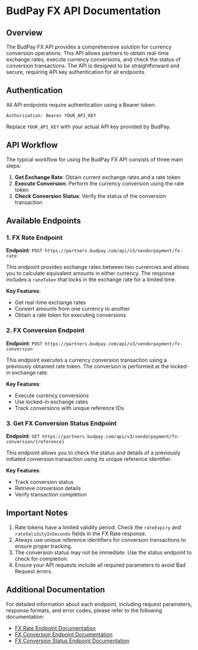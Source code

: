 # BudPay FX API Documentation

## Overview

The BudPay FX API provides a comprehensive solution for currency conversion operations. This API allows partners to obtain real-time exchange rates, execute currency conversions, and check the status of conversion transactions. The API is designed to be straightforward and secure, requiring API key authentication for all endpoints.

## Authentication

All API endpoints require authentication using a Bearer token:

```
Authorization: Bearer YOUR_API_KEY
```

Replace `YOUR_API_KEY` with your actual API key provided by BudPay.

## API Workflow

The typical workflow for using the BudPay FX API consists of three main steps:

1. **Get Exchange Rate**: Obtain current exchange rates and a rate token
2. **Execute Conversion**: Perform the currency conversion using the rate token
3. **Check Conversion Status**: Verify the status of the conversion transaction

## Available Endpoints

### 1. FX Rate Endpoint

**Endpoint**: `POST https://partners.budpay.com/api/v3/vendorpayment/fx-rate`

This endpoint provides exchange rates between two currencies and allows you to calculate equivalent amounts in either currency. The response includes a `rateToken` that locks in the exchange rate for a limited time.

**Key Features**:
- Get real-time exchange rates
- Convert amounts from one currency to another
- Obtain a rate token for executing conversions

### 2. FX Conversion Endpoint

**Endpoint**: `POST https://partners.budpay.com/api/v3/vendorpayment/fx-conversion`

This endpoint executes a currency conversion transaction using a previously obtained rate token. The conversion is performed at the locked-in exchange rate.

**Key Features**:
- Execute currency conversions
- Use locked-in exchange rates
- Track conversions with unique reference IDs

### 3. Get FX Conversion Status Endpoint

**Endpoint**: `GET https://partners.budpay.com/api/v3/vendorpayment/fx-conversion/{reference}`

This endpoint allows you to check the status and details of a previously initiated conversion transaction using its unique reference identifier.

**Key Features**:
- Track conversion status
- Retrieve conversion details
- Verify transaction completion

## Important Notes

1. Rate tokens have a limited validity period. Check the `rateExpiry` and `rateValidityInSeconds` fields in the FX Rate response.
2. Always use unique reference identifiers for conversion transactions to ensure proper tracking.
3. The conversion status may not be immediate. Use the status endpoint to check for completion.
4. Ensure your API requests include all required parameters to avoid Bad Request errors.

## Additional Documentation

For detailed information about each endpoint, including request parameters, response formats, and error codes, please refer to the following documentation:

- [FX Rate Endpoint Documentation](./FX_Rate_README.md)
- [FX Conversion Endpoint Documentation](./FX_Conversion_README.md)
- [FX Conversion Status Endpoint Documentation](./FX_Conversion_Status_README.md)
